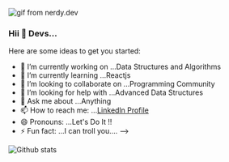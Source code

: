 ![gif from nerdy.dev](https://github.com/argyleink/argyleink/blob/master/argyleink-sm2.gif?raw=true)

### Hii 👋 Devs...

Here are some ideas to get you started:

- 🔭 I’m currently working on ...Data Structures and Algorithms
- 🌱 I’m currently learning ...Reactjs
- 👯 I’m looking to collaborate on ...Programming Community
- 🤔 I’m looking for help with ...Advanced Data Structures
- 💬 Ask me about ...Anything
- 📫 How to reach me: ...[Linkedln Profile](https://www.linkedin.com/in/shivam-maheshwari-953177191/)
- 😄 Pronouns: ...Let's Do It !!
- ⚡ Fun fact: ...I can troll you....
-->

![Github stats](https://github-readme-stats.vercel.app/api?username=shivammaheshwari9837&show_icons=true&cache_seconds=86400) 
